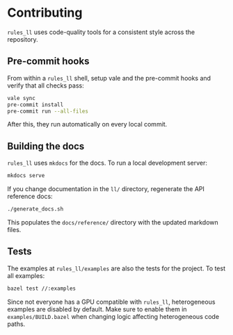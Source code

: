 # Contributing

`rules_ll` uses code-quality tools for a consistent style across the repository.

## Pre-commit hooks

From within a `rules_ll` shell, setup vale and the pre-commit hooks and verify
that all checks pass:

```bash title="(from within the rules_ll root directory)"
vale sync
pre-commit install
pre-commit run --all-files
```

After this, they run automatically on every local commit.

## Building the docs

`rules_ll` uses `mkdocs` for the docs. To run a local development server:

```bash title="(from within the rules_ll root directory)"
mkdocs serve
```

If you change documentation in the `ll/` directory, regenerate the API reference
docs:

```bash title="(from within the rules_ll root directory)"
./generate_docs.sh
```

This populates the `docs/reference/` directory with the updated markdown files.

## Tests

The examples at `rules_ll/examples` are also the tests for the project. To test
all examples:

```bash title="(from within the rules_ll/examples directory)"
bazel test //:examples
```

Since not everyone has a GPU compatible with `rules_ll`, heterogeneous examples
are disabled by default. Make sure to enable them in `examples/BUILD.bazel` when
changing logic affecting heterogeneous code paths.
